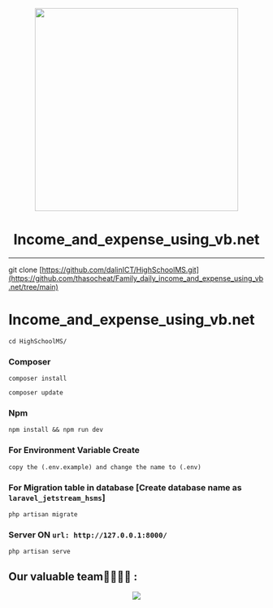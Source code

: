 <p align="center"><a href="[https://laravel.com](https://visualstudio.microsoft.com/)" target="_blank"><img src="[https://raw.githubusercontent.com/laravel/art/master/logo-lockup/5%20SVG/2%20CMYK/1%20Full%20Color/laravel-logolockup-cmyk-red.svg"](https://visualstudio.microsoft.com/wp-content/uploads/2021/10/Product-Icon.svg) width="400"></a></p>
<h1 align="center">Income_and_expense_using_vb.net</h1>
<hr>

git clone [https://github.com/dalinICT/HighSchoolMS.git](https://github.com/thasocheat/Family_daily_income_and_expense_using_vb.net/tree/main)

# Income_and_expense_using_vb.net


    cd HighSchoolMS/
    
### Composer
    
    composer install
    
    composer update
    
### Npm

    npm install && npm run dev
    
    
### For Environment Variable Create
 
    copy the (.env.example) and change the name to (.env)
 
    
 ### For Migration table in database [Create database name as ```laravel_jetstream_hsms```]
 
    php artisan migrate
    
### Server ON ```url: http://127.0.0.1:8000/```

    php artisan serve

## Our valuable team👩‍💻👨‍💻 :

<p align="center">
  <img src="https://contributors-img.web.app/image?repo=dalinICT/HighSchoolMS" />
</p>

